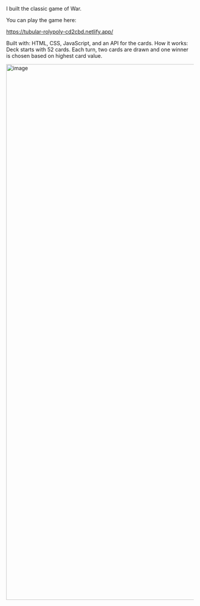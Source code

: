 I built the classic game of War. 

You can play the game here: 

https://tubular-rolypoly-cd2cbd.netlify.app/

Built with: HTML, CSS, JavaScript, and an API for the cards.
How it works: Deck starts with 52 cards. Each turn, two cards are drawn and one winner is chosen based on highest card value.

<img width="1440" alt="image" src="https://user-images.githubusercontent.com/26408789/229089551-97843efc-7812-4e11-ab93-48876c8b52d5.png">

